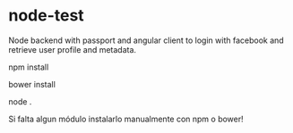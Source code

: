 # node-test
Node backend with passport and angular client to login with facebook and retrieve user profile and metadata.

npm install

bower install

node .

Si falta algun módulo instalarlo manualmente con npm o bower!
